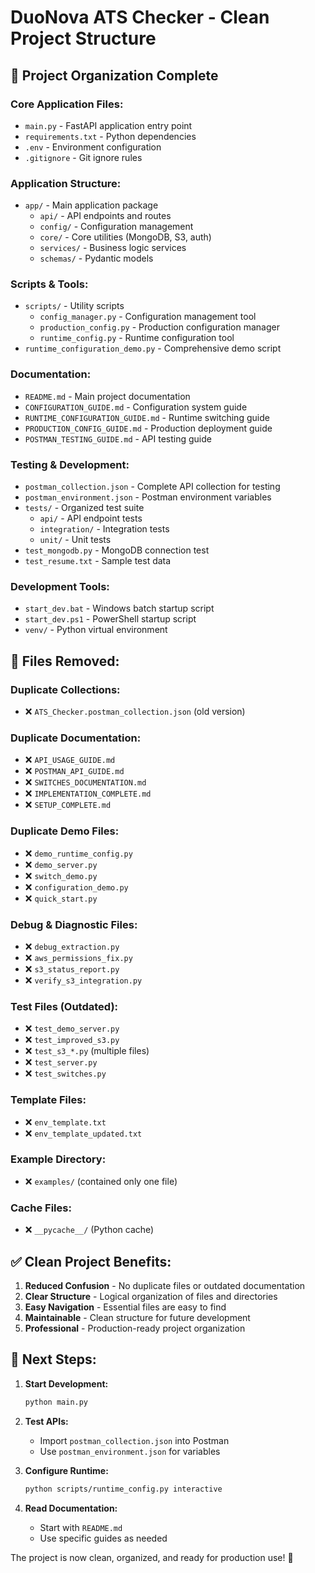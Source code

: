 # DuoNova ATS Checker - Clean Project Structure

## 📁 Project Organization Complete

### **Core Application Files:**
- `main.py` - FastAPI application entry point
- `requirements.txt` - Python dependencies
- `.env` - Environment configuration
- `.gitignore` - Git ignore rules

### **Application Structure:**
- `app/` - Main application package
  - `api/` - API endpoints and routes
  - `config/` - Configuration management
  - `core/` - Core utilities (MongoDB, S3, auth)
  - `services/` - Business logic services
  - `schemas/` - Pydantic models

### **Scripts & Tools:**
- `scripts/` - Utility scripts
  - `config_manager.py` - Configuration management tool
  - `production_config.py` - Production configuration manager
  - `runtime_config.py` - Runtime configuration tool
- `runtime_configuration_demo.py` - Comprehensive demo script

### **Documentation:**
- `README.md` - Main project documentation
- `CONFIGURATION_GUIDE.md` - Configuration system guide
- `RUNTIME_CONFIGURATION_GUIDE.md` - Runtime switching guide
- `PRODUCTION_CONFIG_GUIDE.md` - Production deployment guide
- `POSTMAN_TESTING_GUIDE.md` - API testing guide

### **Testing & Development:**
- `postman_collection.json` - Complete API collection for testing
- `postman_environment.json` - Postman environment variables
- `tests/` - Organized test suite
  - `api/` - API endpoint tests
  - `integration/` - Integration tests
  - `unit/` - Unit tests
- `test_mongodb.py` - MongoDB connection test
- `test_resume.txt` - Sample test data

### **Development Tools:**
- `start_dev.bat` - Windows batch startup script
- `start_dev.ps1` - PowerShell startup script
- `venv/` - Python virtual environment

## 🧹 **Files Removed:**

### **Duplicate Collections:**
- ❌ `ATS_Checker.postman_collection.json` (old version)

### **Duplicate Documentation:**
- ❌ `API_USAGE_GUIDE.md`
- ❌ `POSTMAN_API_GUIDE.md`
- ❌ `SWITCHES_DOCUMENTATION.md`
- ❌ `IMPLEMENTATION_COMPLETE.md`
- ❌ `SETUP_COMPLETE.md`

### **Duplicate Demo Files:**
- ❌ `demo_runtime_config.py`
- ❌ `demo_server.py`
- ❌ `switch_demo.py`
- ❌ `configuration_demo.py`
- ❌ `quick_start.py`

### **Debug & Diagnostic Files:**
- ❌ `debug_extraction.py`
- ❌ `aws_permissions_fix.py`
- ❌ `s3_status_report.py`
- ❌ `verify_s3_integration.py`

### **Test Files (Outdated):**
- ❌ `test_demo_server.py`
- ❌ `test_improved_s3.py`
- ❌ `test_s3_*.py` (multiple files)
- ❌ `test_server.py`
- ❌ `test_switches.py`

### **Template Files:**
- ❌ `env_template.txt`
- ❌ `env_template_updated.txt`

### **Example Directory:**
- ❌ `examples/` (contained only one file)

### **Cache Files:**
- ❌ `__pycache__/` (Python cache)

## ✅ **Clean Project Benefits:**

1. **Reduced Confusion** - No duplicate files or outdated documentation
2. **Clear Structure** - Logical organization of files and directories
3. **Easy Navigation** - Essential files are easy to find
4. **Maintainable** - Clean structure for future development
5. **Professional** - Production-ready project organization

## 🚀 **Next Steps:**

1. **Start Development:**
   ```bash
   python main.py
   ```

2. **Test APIs:**
   - Import `postman_collection.json` into Postman
   - Use `postman_environment.json` for variables

3. **Configure Runtime:**
   ```bash
   python scripts/runtime_config.py interactive
   ```

4. **Read Documentation:**
   - Start with `README.md`
   - Use specific guides as needed

The project is now clean, organized, and ready for production use! 🎉
